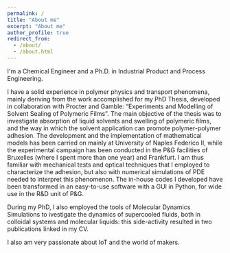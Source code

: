 ```yaml
---
permalink: /
title: "About me"
excerpt: "About me"
author_profile: true
redirect_from: 
  - /about/
  - /about.html
---
```


I'm a Chemical Engineer and a Ph.D. in Industrial Product and Process Engineering.  

I have a solid experience in polymer physics and transport phenomena, mainly deriving from the work accomplished for my PhD Thesis, developed in collaboration with Procter and Gamble: “Experiments and Modelling of Solvent Sealing of Polymeric Films”. The main objective of the thesis was to investigate absorption of liquid solvents and swelling of polymeric films, and the way in which the solvent application can promote polymer-polymer adhesion. The development and the implementation of mathematical models has been carried on mainly at University of Naples Federico II, while the experimental campaign has been conducted in the P&G facilities of Bruxelles (where I spent more than one year) and Frankfurt.
I am thus familiar with mechanical tests and optical techniques that I employed to characterize the adhesion, but also with numerical simulations of PDE needed to interpret this phenomenon. The in-house codes I developed have been transformed in an easy-to-use software with a GUI in Python, for wide use in the R&D unit of P&G.

During my PhD, I also employed the tools of Molecular Dynamics Simulations to ivestigate the dynamics of supercooled fluids, both in colloidal systems and molecular liquids: this side-activity resulted in two publications linked in my CV.  

I also am very passionate about IoT and the world of makers.
